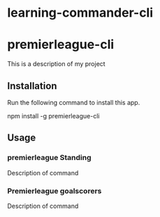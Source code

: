 # learning-commander-cli
# premierleague-cli

This is a description of my project


## Installation

Run the following command to install this app.

npm install -g premierleague-cli

## Usage

### premierleague Standing

Description of command

### Premierleague goalscorers


Description of command
